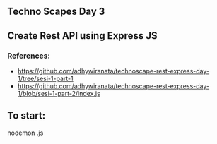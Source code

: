 ## Techno Scapes Day 3
## Create Rest API using Express JS
### References:
- https://github.com/adhywiranata/technoscape-rest-express-day-1/tree/sesi-1-part-1
- https://github.com/adhywiranata/technoscape-rest-express-day-1/blob/sesi-1-part-2/index.js

## To start:
nodemon <filename>.js
